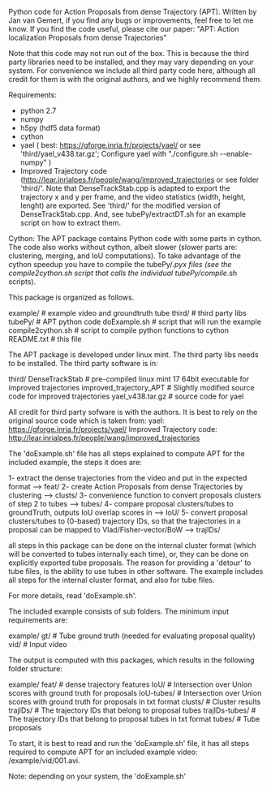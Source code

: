Python code for Action Proposals from dense Trajectory (APT). 
Written by Jan van Gemert, if you find any bugs or improvements, feel free to let me know. 
If you find the code useful, please cite our paper: "APT: Action localization Proposals from dense Trajectories"

Note that this code may not run out of the box.
This is because the third party libraries need to be installed, and they may vary depending on your system. 
For convenience we include all third party code here, although all credit for them is with the original authors, and we highly recommend them.

Requirements:
 - python 2.7
 - numpy
 - h5py (hdf5 data format)
 - cython
 - yael ( best: https://gforge.inria.fr/projects/yael/ or see 'third/yael_v438.tar.gz'; Configure yael with "./configure.sh --enable-numpy" )
 - Improved Trajectory code (http://lear.inrialpes.fr/people/wang/improved_trajectories or see folder 'third/'. Note that DenseTrackStab.cpp is adapted to export the trajectory x and y per frame, and the video statistics (width, height, lenght) are exported. See 'third/' for the modified version of DenseTrackStab.cpp. And, see tubePy/extractDT.sh for an example script on how to extract them.

Cython:
The APT package contains Python code with some parts in cython. The code also works without cython, albeit slower (slower parts are: clustering, merging, and IoU computations). To take advantage of the cython speedup you have to compile the tubePy/*.pyx files (see the compile2cython.sh script that calls the individual tubePy/compile*.sh scripts). 

This package is organized as follows.

example/            # example video and groundtruth tube
third/              # third party libs 
tubePy/             # APT python code
doExample.sh        # script that will run the example
compile2cython.sh   # script to compile python functions to cython
README.txt          # this file

The APT package is developed under linux mint.
The third party libs needs to be installed. The third party software is in:

third/
    DenseTrackStab                  # pre-compiled linux mint 17 64bit executable for improved trajectories
    improved_trajectory_APT         # Slightly modified source code for improved trajectories
    yael_v438.tar.gz                # source code for yael

All credit for third party sofware is with the authors.
It is best to rely on the original source code which is taken from:
    yael: https://gforge.inria.fr/projects/yael/ 
    Improved Trajectory code: http://lear.inrialpes.fr/people/wang/improved_trajectories 

The 'doExample.sh' file has all steps explained to compute APT for the included example, the steps it does are:

1- extract the dense trajectories from the video and put in the expected format --> feat/
2- create Action Proposals from dense Trajectories by clustering --> clusts/
3- convenience function to convert proposals clusters of step 2 to tubes --> tubes/
4- compare proposal clusters/tubes to groundTruth, outputs IoU overlap scores in --> IoU/
5- convert proposal clusters/tubes to (0-based) trajectory IDs, so that the trajectories in a proposal can be mapped to Vlad/Fisher-vector/BoW --> trajIDs/ 

all steps in this package can be done on the internal cluster format (which will be converted to tubes internally each time), or, they can be done on explicitly exported tube proposals.
The reason for providing a 'detour' to tube files, is the ability to use tubes in other software.
The example includes all steps for the internal cluster format, and also for tube files.

For more details, read 'doExample.sh'.

The included example consists of sub folders. The minimum input requirements are:

example/
    gt/             # Tube ground truth (needed for evaluating proposal quality)
    vid/            # Input video

The output is computed with this packages, which results in the following folder structure:

example/
    feat/           # dense trajectory features 
    IoU/            # Intersection over Union scores with ground truth for proposals 
    IoU-tubes/      # Intersection over Union scores with ground truth for proposals in txt format
    clusts/         # Cluster results
    trajIDs/        # The trajectory IDs that belong to proposal tubes
    trajIDs-tubes/  # The trajectory IDs that belong to proposal tubes in txt format
    tubes/          # Tube proposals


To start, it is best to read and run the 'doExample.sh' file, it has all steps required to compute APT for an included example video: /example/vid/001.avi.

Note: depending on your system, the 'doExample.sh' 
